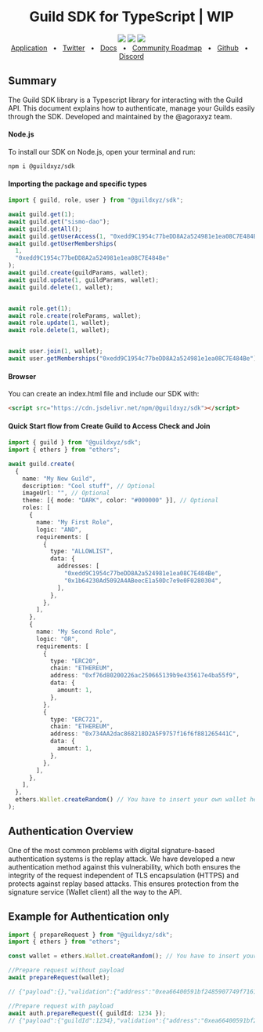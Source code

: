 <div align="center">
<h1> Guild SDK for TypeScript | WIP </h1>
<a href="https://www.npmjs.com/package/@guildxyz/sdk"><img src="https://img.shields.io/npm/v/prisma.svg?style=flat" /></a>
  <a href="https://github.com/agoraxyz/guild-sdk/blob/main/CONTRIBUTING.md"><img src="https://img.shields.io/badge/PRs-welcome-brightgreen.svg" /></a>
  <a><img src="https://img.shields.io/badge/license-MIT-blue" /></a>
  <br/>
  <a href="https://guild.xyz">Application</a>
  <span>&nbsp;&nbsp;•&nbsp;&nbsp;</span>
    <a href="https://twitter.com/guildxyz">Twitter</a>
  <span>&nbsp;&nbsp;•&nbsp;&nbsp;</span>
    <a href="https://docs.guild.xyz/guild/">Docs</a>
  <span>&nbsp;&nbsp;•&nbsp;&nbsp;</span>
    <a href="https://roadmap.guild.xyz/">Community Roadmap</a>
  <span>&nbsp;&nbsp;•&nbsp;&nbsp;</span>
    <a href="https://github.com/agoraxyz">Github</a>
  <span>&nbsp;&nbsp;•&nbsp;&nbsp;</span>
    <a href="https://discord.gg/guildxyz">Discord</a>
</div>
  
  
  
## Summary
The Guild SDK library is a Typescript library for interacting with the Guild API. This document explains how to authenticate, manage your Guilds easily through the SDK. Developed and maintained by the @agoraxyz team.

#### Node.js

To install our SDK on Node.js, open your terminal and run:

```
npm i @guildxyz/sdk
```

#### Importing the package and specific types

```typescript
import { guild, role, user } from "@guildxyz/sdk";

await guild.get(1);                                                         // Get Guild by ID (detailed)
await guild.get("sismo-dao");                                               // Get Guild by url name (detailed)
await guild.getAll();                                                       // Get All Guilds basic information
await guild.getUserAccess(1, "0xedd9C1954c77beDD8A2a524981e1ea08C7E484Be"); // Access checking for an address for a specific Guild
await guild.getUserMemberships(
  1,
  "0xedd9C1954c77beDD8A2a524981e1ea08C7E484Be"
);                                                                          // User current memberships for the given Guild
await guild.create(guildParams, wallet);                                    // Create a guild with specific params - check the example below
await guild.update(1, guildParams, wallet);                                 // Update a guild with the given params
await guild.delete(1, wallet);                                              // Remove a guild by ID


await role.get(1);                                                          // Get Role by ID
await role.create(roleParams, wallet);                                      // Create a role for an existing Guild
await role.update(1, wallet);                                               // Update a role with the given params
await role.delete(1, wallet);                                               // Remove a role by ID


await user.join(1, wallet);                                                 // Enables to join a user to the accessible roles in a Guild
await user.getMemberships("0xedd9C1954c77beDD8A2a524981e1ea08C7E484Be");    // Returns every Guild and Role of a given user
```

#### Browser

You can create an index.html file and include our SDK with:

```html
<script src="https://cdn.jsdelivr.net/npm/@guildxyz/sdk"></script>
```

#### Quick Start flow from Create Guild to Access Check and Join

```typescript
import { guild } from "@guildxyz/sdk";
import { ethers } from "ethers";

await guild.create(
  {
    name: "My New Guild",
    description: "Cool stuff", // Optional
    imageUrl: "", // Optional
    theme: [{ mode: "DARK", color: "#000000" }], // Optional
    roles: [
      {
        name: "My First Role",
        logic: "AND",
        requirements: [
          {
            type: "ALLOWLIST",
            data: {
              addresses: [
                "0xedd9C1954c77beDD8A2a524981e1ea08C7E484Be",
                "0x1b64230Ad5092A4ABeecE1a50Dc7e9e0F0280304",
              ],
            },
          },
        ],
      },
      {
        name: "My Second Role",
        logic: "OR",
        requirements: [
          {
            type: "ERC20",
            chain: "ETHEREUM",
            address: "0xf76d80200226ac250665139b9e435617e4ba55f9",
            data: {
              amount: 1,
            },
          },
          {
            type: "ERC721",
            chain: "ETHEREUM",
            address: "0x734AA2dac868218D2A5F9757f16f6f881265441C",
            data: {
              amount: 1,
            },
          },
        ],
      },
    ],
  },
  ethers.Wallet.createRandom() // You have to insert your own wallet here
);
```

## Authentication Overview

One of the most common problems with digital signature-based authentication systems is the replay attack. We have developed a new authentication method against this vulnerability, which both ensures the integrity of the request independent of TLS encapsulation (HTTPS) and protects against replay based attacks. This ensures protection from the signature service (Wallet client) all the way to the API.

## Example for Authentication only

```typescript
import { prepareRequest } from "@guildxyz/sdk";
import { ethers } from "ethers";

const wallet = ethers.Wallet.createRandom(); // You have to insert your own wallet here

//Prepare request without payload
await prepareRequest(wallet);

// {"payload":{},"validation":{"address":"0xea66400591bf2485907749f71615128238f7ef0a","addressSignedMessage":"0xddc0d710043a232b430a3678d76367489b8f6c329e27e81795e75efb4744289034fdc4f7284e37b791609b0e1d76bf9a1837db2a3adf158e31a37ac6c91656511c","nonce":"0x26bb7d4c941aec37b239dbf6850e149faace8df740809c8f989c270f2a543c51","random":"wrETMso/e9YiMloSSeEusgMuoaVirTuIPfkzYGkDv7w=","timestamp":"1646265565126"}}

//Prepare request with payload
await auth.prepareRequest({ guildId: 1234 });
// {"payload":{"guildId":1234},"validation":{"address":"0xea66400591bf2485907749f71615128238f7ef0a","addressSignedMessage":"0x544855fc7c34b2411d74b45395ae59e87b6be10c15598a12446f3b0b0daf25f501ad8532a6420f9c8288724df2e03c14068786260a2eaaa9938e31318034fe1b1b","hash":"0xd24a3714283ef2c42428e247e76d4afe6bb6f4c73b10131978b877bc78238aa9","nonce":"0x3c3b72ba441b2740682d8974d96df2f61f3b9d49235d97ff6d5fd50373b2429c","random":"vrCxwqgt0ml9bF9z3Pxg9j9te1v0VU/9Yx9oFkfm84k=","timestamp":"1646267441728"}}
```
